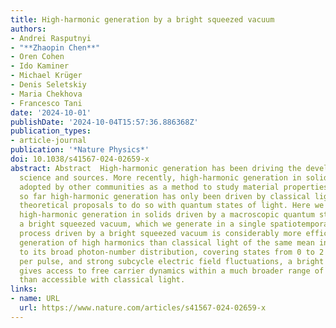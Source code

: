 ```yaml
---
title: High-harmonic generation by a bright squeezed vacuum
authors:
- Andrei Rasputnyi
- "**Zhaopin Chen**"
- Oren Cohen
- Ido Kaminer
- Michael Krüger
- Denis Seletskiy
- Maria Chekhova
- Francesco Tani
date: '2024-10-01'
publishDate: '2024-10-04T15:57:36.886368Z'
publication_types:
- article-journal
publication: '*Nature Physics*'
doi: 10.1038/s41567-024-02659-x
abstract: Abstract  High-harmonic generation has been driving the development of attosecond
  science and sources. More recently, high-harmonic generation in solids has been
  adopted by other communities as a method to study material properties. However,
  so far high-harmonic generation has only been driven by classical light, despite
  theoretical proposals to do so with quantum states of light. Here we observe non-perturbative
  high-harmonic generation in solids driven by a macroscopic quantum state of light,
  a bright squeezed vacuum, which we generate in a single spatiotemporal mode. The
  process driven by a bright squeezed vacuum is considerably more efficient in the
  generation of high harmonics than classical light of the same mean intensity. Due
  to its broad photon-number distribution, covering states from 0 to 2 × 10 13 photons
  per pulse, and strong subcycle electric field fluctuations, a bright squeezed vacuum
  gives access to free carrier dynamics within a much broader range of peak intensities
  than accessible with classical light.
links:
- name: URL
  url: https://www.nature.com/articles/s41567-024-02659-x
---
```

